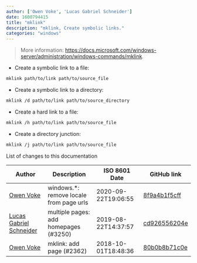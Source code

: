 ```yaml
---
author: ['Owen Voke', 'Lucas Gabriel Schneider']
date: 1600794415
title: "mklink"
description: "mklink, Create symbolic links."
categories: "windows"
---
```

> More information: <https://docs.microsoft.com/windows-server/administration/windows-commands/mklink>.

- Create a symbolic link to a file:

```bash
mklink path/to/link path/to/source_file
```

- Create a symbolic link to a directory:

```bash
mklink /d path/to/link path/to/source_directory
```

- Create a hard link to a file:

```bash
mklink /h path/to/link path/to/source_file
```

- Create a directory junction:

```bash
mklink /j path/to/link path/to/source_file
```
List of changes to this documentation


Author | Description | ISO 8601 Date | GitHub link
------|-----|-----|-----
[Owen Voke](mailto:development@voke.dev) | windows.*: remove locale from page urls | 2020-09-22T19:06:55 | [8f9a4b1f5cff](https://github.com/tldr-pages/tldr/commit/8f9a4b1f5cff138652665e9756a1a13466029fed)
[Lucas Gabriel Schneider](mailto:lucas.schneider@sap.com) | multiple pages: add homepages (#3250) | 2019-08-22T14:37:57 | [cd926556204e](https://github.com/tldr-pages/tldr/commit/cd926556204e9b8d34858b141886c675e8e0b83a)
[Owen Voke](mailto:owzie123@gmail.com) | mklink: add page (#2362) | 2018-10-01T18:48:36 | [80b0b8b71c0e](https://github.com/tldr-pages/tldr/commit/80b0b8b71c0e698f769d3d308f9af1ef2eedbb3f)

